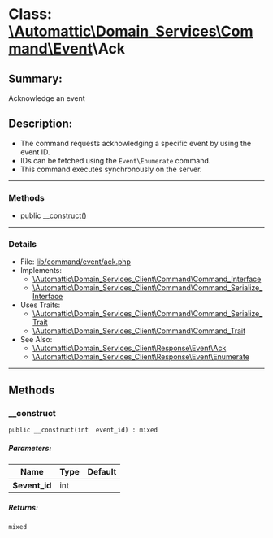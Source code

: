 # Class: [\Automattic](../namespaces/automattic.md)[\Domain_Services](../namespaces/automattic-domain-services.md)[\Command](../namespaces/automattic-domain-services-command.md)[\Event](../namespaces/automattic-domain-services-command-event.md)\Ack

## Summary:

Acknowledge an event

## Description:

- The command requests acknowledging a specific event by using the event ID.
- IDs can be fetched using the `Event\Enumerate` command.
- This command executes synchronously on the server.


---

### Methods

* public [__construct()](#method___construct)

---

### Details

* File: [lib/command/event/ack.php](../../lib/command/event/ack.php)
* Implements:
  * [\Automattic\Domain_Services_Client\Command\Command_Interface](../classes/Automattic-Domain-Services-Command-Command-Interface.md)
  * [\Automattic\Domain_Services_Client\Command\Command_Serialize_Interface](../classes/Automattic-Domain-Services-Command-Command-Serialize-Interface.md)
* Uses Traits:
  * [\Automattic\Domain_Services_Client\Command\Command_Serialize_Trait](../classes/Automattic-Domain-Services-Command-Command-Serialize-Trait.md)
  * [\Automattic\Domain_Services_Client\Command\Command_Trait](../classes/Automattic-Domain-Services-Command-Command-Trait.md)
* See Also:
  * [\Automattic\Domain_Services_Client\Response\Event\Ack](../classes/Automattic-Domain-Services-Response-Event-Ack.md)
  * [\Automattic\Domain_Services_Client\Response\Event\Enumerate](../classes/Automattic-Domain-Services-Response-Event-Enumerate.md)

---

## Methods

<a id="method___construct"></a>
### __construct

```
public __construct(int  event_id) : mixed
```

##### Parameters:

| Name | Type | Default |
|------|------|---------|
| **$event_id** | int |  |

##### Returns:

```
mixed
```
